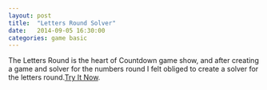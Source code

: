 ```yaml
---
layout: post
title:  "Letters Round Solver"
date:   2014-09-05 16:30:00
categories: game basic
---
```


The Letters Round is the heart of Countdown game show, and after creating a game and solver for the numbers round I felt obliged to create a solver for the letters round.[Try It Now][play-link].


[play-link]: /letters-numbers-solver/
